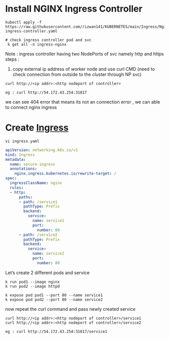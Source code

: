 # Install NGINX Ingress Controller 
```
kubectl apply -f https://raw.githubusercontent.com/rizwan141/KUBERNETES/main/Ingress/Nginx_Install/nginx-ingress-controller.yaml
```
```
# check ingress controller pod and svc
 k get all -n ingress-nginx 
 ```
 Note : ingress controller having two NodePorts of svc namely http and https
steps :
1. copy external ip address of worker node and use curl CMD (need to check connection from outside to the cluster through NP svc)
```
curl http://<ip addr>:<http nodeport of controller>

eg : curl http://54.172.43.254:31817
```
we can see 404 error that means its not an connection error , we can able to connect nginx ingress

# Create <a href="https://kubernetes.io/docs/concepts/services-networking/ingress/">Ingress</a> 
```
vi ingress.yaml
```

```yml
apiVersion: networking.k8s.io/v1
kind: Ingress
metadata:
  name: secure-ingress
  annotations:
    nginx.ingress.kubernetes.io/rewrite-target: /
spec:
  ingressClassName: nginx
  rules:
  - http:
      paths:
      - path: /service1
        pathType: Prefix
        backend:
          service:
            name: service1
            port:
              number: 80
      - path: /service2
        pathType: Prefix
        backend:
          service:
            name: service2
            port:
              number: 80        
```              

Let’s create 2 different pods and service 

```
k run pod1 --image nginx
k run pod2 --image httpd
```
```
k expose pod pod1 --port 80 --name service1
k expose pod pod2 --port 80 --name service2
```

now repeat the curl command and pass newly created service 
```
curl http://<ip addr>:<http nodeport of controller>/service1
curl http://<ip addr>:<http nodeport of controller>/service2

eg : curl http://54.172.43.254:31817/service1
```
